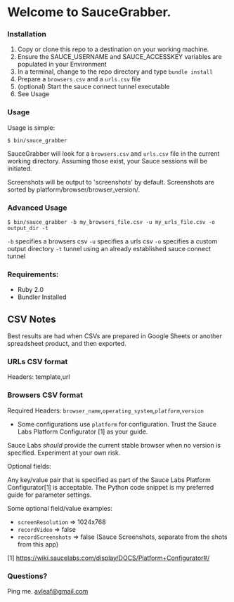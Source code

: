 # Welcome to SauceGrabber.

### Installation

1. Copy or clone this repo to a destination on your working machine.
2. Ensure the SAUCE_USERNAME and SAUCE_ACCESSKEY variables are populated in your Environment
3. In a terminal, change to the repo directory and type `bundle install`
4. Prepare a `browsers.csv` and a `urls.csv` file
5. (optional) Start the sauce connect tunnel executable
6. See Usage

### Usage

Usage is simple:

    $ bin/sauce_grabber 

SauceGrabber will look for a `browsers.csv` and `urls.csv` file in the current working directory. Assuming those exist, your Sauce sessions will be initiated.

Screenshots will be output to 'screenshots' by default. Screenshots are sorted by platform/browser/browser_version/.

### Advanced Usage

	$ bin/sauce_grabber -b my_browsers_file.csv -u my_urls_file.csv -o output_dir -t

`-b` specifies a browsers csv
`-u` specifies a urls csv
`-o` specifies a custom output directory
`-t` tunnel using an already established sauce connect tunnel

 ### Requirements:
 - Ruby 2.0
 - Bundler Installed

## CSV Notes

Best results are had when CSVs are prepared in Google Sheets or another spreadsheet product, and then exported.

### URLs CSV format

Headers: template,url

### Browsers CSV format

Required Headers: `browser_name`,`operating_system`*,`platform`*,`version`

* Some configurations use `platform` for configuration. Trust the Sauce Labs Platform Configurator [1] as your guide.

Sauce Labs _should_ provide the current stable browser when no version is specified. Experiment at your own risk.

Optional fields:

Any key/value pair that is specified as part of the Sauce Labs Platform Configurator[1] is acceptable. The Python code snippet is my preferred guide for parameter settings.

Some optional field/value examples:
- `screenResolution` => 1024x768
- `recordVideo` => false
- `recordScreenshots` => false (Sauce Screenshots, separate from the shots from this app)

[1] https://wiki.saucelabs.com/display/DOCS/Platform+Configurator#/

### Questions?

Ping me. avleaf@gmail.com